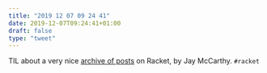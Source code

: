 ```yaml
---
title: "2019 12 07 09 24 41"
date: 2019-12-07T09:24:41+01:00
draft: false
type: "tweet"
---
```

TIL about a very nice [archive of posts](http://jeapostrophe.github.io/archive.html) on Racket, by Jay McCarthy. `#racket`
